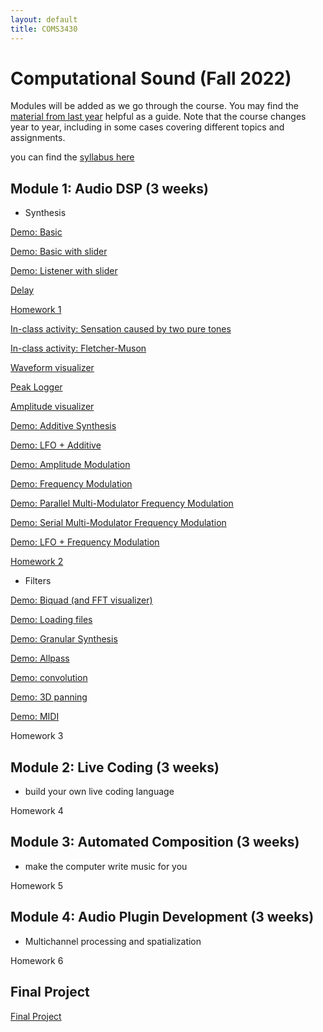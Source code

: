 ```yaml
---
layout: default
title: COMS3430
---
```

 
# Computational Sound (Fall 2022)


Modules will be added as we go through the course.
You may find the [material from last year](../fall2021) helpful as a guide.
Note that the course changes year to year, including in some cases covering different topics and assignments.

you can find the [syllabus here](./syllabus.pdf)

## Module 1: Audio DSP (3 weeks)

- Synthesis 

[Demo: Basic](./basic)

[Demo: Basic with slider](./basic_slider)

[Demo: Listener with slider](./listener_slider)

[Delay](./delay)

[Homework 1](./Lab1)

[In-class activity: Sensation caused by two pure tones](./beatingDemo)

[In-class activity: Fletcher-Muson](./equalLoudness)

[Waveform visualizer](./wave_logger)

[Peak Logger](./peak_logger)

[Amplitude visualizer](https://stackoverflow.com/a/44360729/1609406)

[Demo: Additive Synthesis](./addititive)

[Demo: LFO + Additive](./lfoAddititve)

[Demo: Amplitude Modulation](./am)

[Demo: Frequency Modulation](./fm)

[Demo: Parallel Multi-Modulator Frequency Modulation](./parmmfm)

[Demo: Serial Multi-Modulator Frequency Modulation](./sermmfm)

[Demo: LFO + Frequency Modulation](./lfofm)

[Homework 2](./Lab2)

- Filters

[Demo: Biquad (and FFT visualizer)](./biquad)

[Demo: Loading files](./loadFile)

[Demo: Granular Synthesis](./granular)

[Demo: Allpass](./allpass) 

[Demo: convolution](./convolution)

[Demo: 3D panning](./3dpanning)

[Demo: MIDI](./midi)

Homework 3

## Module 2: Live Coding (3 weeks) 

- build your own live coding language

Homework 4

## Module 3: Automated Composition (3 weeks)

- make the computer write music for you

Homework 5

## Module 4: Audio Plugin Development (3 weeks)

- Multichannel processing and spatialization

Homework 6

## Final Project

[Final Project](./Final)
